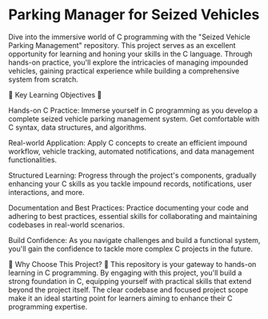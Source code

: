 # Parking Manager for Seized Vehicles

Dive into the immersive world of C programming with the "Seized Vehicle Parking Management" repository. This project serves as an excellent opportunity for learning and honing your skills in the C language. Through hands-on practice, you'll explore the intricacies of managing impounded vehicles, gaining practical experience while building a comprehensive system from scratch.

🚗 Key Learning Objectives 🚗

Hands-on C Practice: Immerse yourself in C programming as you develop a complete seized vehicle parking management system. Get comfortable with C syntax, data structures, and algorithms.

Real-world Application: Apply C concepts to create an efficient impound workflow, vehicle tracking, automated notifications, and data management functionalities.

Structured Learning: Progress through the project's components, gradually enhancing your C skills as you tackle impound records, notifications, user interactions, and more.

Documentation and Best Practices: Practice documenting your code and adhering to best practices, essential skills for collaborating and maintaining codebases in real-world scenarios.

Build Confidence: As you navigate challenges and build a functional system, you'll gain the confidence to tackle more complex C projects in the future.

🔑 Why Choose This Project? 🔑
This repository is your gateway to hands-on learning in C programming. By engaging with this project, you'll build a strong foundation in C, equipping yourself with practical skills that extend beyond the project itself. The clear codebase and focused project scope make it an ideal starting point for learners aiming to enhance their C programming expertise.
